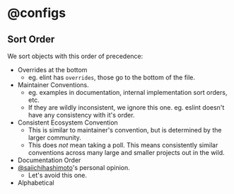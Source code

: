 # @configs

## Sort Order

We sort objects with this order of precedence:

- Overrides at the bottom
  - eg. elint has `overrides`, those go to the bottom of the file.
- Maintainer Conventions.
  - eg. examples in documentation, internal implementation sort orders, etc.
  - If they are wildly inconsistent, we ignore this one. eg. eslint doesn't have any consistency with it's order.
- Consistent Ecosystem Convention
  - This is similar to maintainer's convention, but is determined by the larger community.
  - This does _not_ mean taking a poll. This means consistently similar conventions across many large and smaller projects out in the wild.
- Documentation Order
- [@saiichihashimoto](https://github.com/saiichihashimoto)'s personal opinion.
  - Let's avoid this one.
- Alphabetical

<!-- TODO .env* -->
<!-- TODO .gitattributes https://git-scm.com/docs/gitattributes -->
<!-- TODO .npmrc https://docs.npmjs.com/cli/v8/configuring-npm/npmrc -->
<!-- TODO Brewfile https://gist.github.com/mattmc3/e64c58073d6cd64692561d0843ea8ad3 -->
<!-- TODO gql-codegen.yml -->
